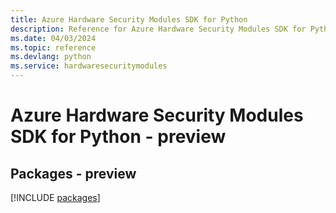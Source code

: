 ```yaml
---
title: Azure Hardware Security Modules SDK for Python
description: Reference for Azure Hardware Security Modules SDK for Python
ms.date: 04/03/2024
ms.topic: reference
ms.devlang: python
ms.service: hardwaresecuritymodules
---
```

# Azure Hardware Security Modules SDK for Python - preview
## Packages - preview
[!INCLUDE [packages](hardware-security-modules-index.md)]